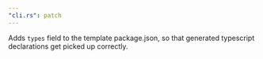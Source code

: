 ```yaml
---
"cli.rs": patch
---
```


Adds `types` field to the template package.json, so that generated typescript declarations get picked up correctly.
